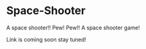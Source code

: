 # Space-Shooter
A space shooter!! Pew! Pew!!
A space shooter game!

Link is coming soon stay tuned!
